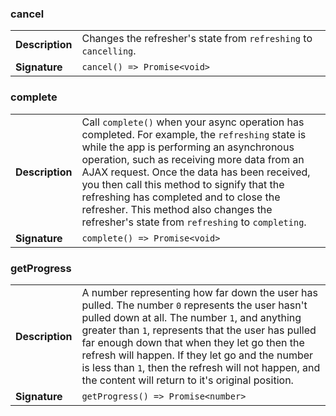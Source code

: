 

### cancel

| | |
| --- | --- |
| **Description** | Changes the refresher's state from `refreshing` to `cancelling`. |
| **Signature** | `cancel() => Promise<void>` |


### complete

| | |
| --- | --- |
| **Description** | Call `complete()` when your async operation has completed. For example, the `refreshing` state is while the app is performing an asynchronous operation, such as receiving more data from an AJAX request. Once the data has been received, you then call this method to signify that the refreshing has completed and to close the refresher. This method also changes the refresher's state from `refreshing` to `completing`. |
| **Signature** | `complete() => Promise<void>` |


### getProgress

| | |
| --- | --- |
| **Description** | A number representing how far down the user has pulled. The number `0` represents the user hasn't pulled down at all. The number `1`, and anything greater than `1`, represents that the user has pulled far enough down that when they let go then the refresh will happen. If they let go and the number is less than `1`, then the refresh will not happen, and the content will return to it's original position. |
| **Signature** | `getProgress() => Promise<number>` |



